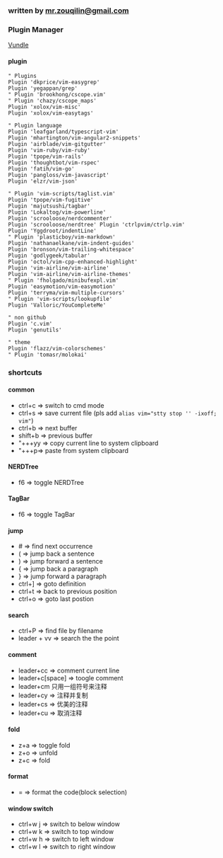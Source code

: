 ### written by mr.zouqilin@gmail.com

### Plugin Manager
[Vundle](https://github.com/VundleVim/Vundle.vim)

#### plugin
```config
" Plugins
Plugin 'dkprice/vim-easygrep'
Plugin 'yegappan/grep'
" Plugin 'brookhong/cscope.vim'
" Plugin 'chazy/cscope_maps'
Plugin 'xolox/vim-misc'
Plugin 'xolox/vim-easytags'

" Plugin language
Plugin 'leafgarland/typescript-vim'
Plugin 'mhartington/vim-angular2-snippets'
Plugin 'airblade/vim-gitgutter'
Plugin 'vim-ruby/vim-ruby'
Plugin 'tpope/vim-rails'
Plugin 'thoughtbot/vim-rspec'
Plugin 'fatih/vim-go'
Plugin 'pangloss/vim-javascript'
Plugin 'elzr/vim-json'

" Plugin 'vim-scripts/taglist.vim'
Plugin 'tpope/vim-fugitive'
Plugin 'majutsushi/tagbar'
Plugin 'Lokaltog/vim-powerline'
Plugin 'scrooloose/nerdcommenter'
Plugin 'scrooloose/nerdtree' Plugin 'ctrlpvim/ctrlp.vim'
Plugin 'Yggdroot/indentLine'
" Plugin 'plasticboy/vim-markdown'
Plugin 'nathanaelkane/vim-indent-guides'
Plugin 'bronson/vim-trailing-whitespace'
Plugin 'godlygeek/tabular'
Plugin 'octol/vim-cpp-enhanced-highlight'
Plugin 'vim-airline/vim-airline'
Plugin 'vim-airline/vim-airline-themes'
" Plugin 'fholgado/minibufexpl.vim'
Plugin 'easymotion/vim-easymotion'
Plugin 'terryma/vim-multiple-cursors'
" Plugin 'vim-scripts/lookupfile'
Plugin 'Valloric/YouCompleteMe'

" non github
Plugin 'c.vim'
Plugin 'genutils'

" theme
Plugin 'flazz/vim-colorschemes'
" Plugin 'tomasr/molokai'
```

### shortcuts

#### common
* ctrl+c => switch to cmd mode
* ctrl+s => save current file (pls add `alias vim="stty stop '' -ixoff; vim"`)
* ctrl+b => next buffer
* shift+b => previous buffer
* "+\++yy => copy current line to system clipboard
* "+\++p=> paste from system clipboard

#### NERDTree
* f6 => toggle NERDTree

#### TagBar
* f6 => toggle TagBar

#### jump
* \# => find next occurrence
* ( => jump back a sentence
* ) => jump forward a sentence
* { => jump back a paragraph
* } => jump forward a paragraph
* ctrl+] => goto definition
* ctrl+t => back to previous position
* ctrl+o => goto last postion

#### search
* ctrl+P => find file by filename
* leader + vv => search the the point

#### comment
* leader+cc => comment current line
* leader+c[space] => toogle comment
* leader+cm 只用一组符号来注释
* leader+cy => 注释并复制
* leader+cs => 优美的注释
* leader+cu => 取消注释

#### fold
* z+a => toggle fold
* z+o => unfold
* z+c => fold

#### format
* = => format the code(block selection)

#### window switch
* ctrl+w j => switch to below window
* ctrl+w k => switch to top window
* ctrl+w h => switch to left window
* ctrl+w l => switch to right window
